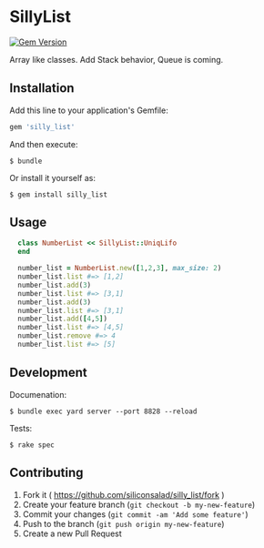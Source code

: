 # SillyList

[![Gem Version](https://badge.fury.io/rb/silly_list.svg)](http://badge.fury.io/rb/silly_list)

Array like classes. Add Stack behavior, Queue is coming.

## Installation

Add this line to your application's Gemfile:

```ruby
gem 'silly_list'
```

And then execute:

    $ bundle

Or install it yourself as:

    $ gem install silly_list

## Usage

``` ruby
  class NumberList << SillyList::UniqLifo
  end

  number_list = NumberList.new([1,2,3], max_size: 2)
  number_list.list #=> [1,2]
  number_list.add(3)
  number_list.list #=> [3,1]
  number_list.add(3)
  number_list.list #=> [3,1]
  number_list.add([4,5])
  number_list.list #=> [4,5]
  number_list.remove #=> 4
  number_list.list #=> [5]
```

## Development

Documenation:

    $ bundle exec yard server --port 8828 --reload

Tests:

    $ rake spec

## Contributing

1. Fork it ( https://github.com/siliconsalad/silly_list/fork )
2. Create your feature branch (`git checkout -b my-new-feature`)
3. Commit your changes (`git commit -am 'Add some feature'`)
4. Push to the branch (`git push origin my-new-feature`)
5. Create a new Pull Request
